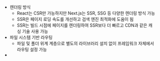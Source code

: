 - 렌더링 방식
  - React는 CSR만 가능하지만 Next.js는 SSR, SSG 등 다양한 렌더링 방식 가능
  - SSR은 페이지 로딩 속도를 개선하고 검색 엔진 최적화에 도움이 됨
  - SSR는 빌드 시점에 페이지를 렌더링하여 SSR보다 더 빠르고 CDN과 같은 캐싱 기술 사용 가능
- 파일 시스템 기반 라우팅
  - 파일 및 폴더 위계 계층으로 별도의 라이브러리 설치 없이 프레임워크 자체에서 라우팅 설정 가능
- 